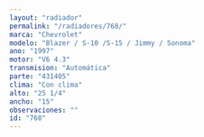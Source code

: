```yaml
---
layout: "radiador"
permalink: "/radiadores/768/"
marca: "Chevrolet"
modelo: "Blazer / S-10 /S-15 / Jimmy / Sonoma"
ano: "1997"
motor: "V6 4.3"
transmision: "Automática"
parte: "431405"
clima: "Con clima"
alto: "25 1/4"
ancho: "15"
observaciones: ""
id: "768"
---
```


